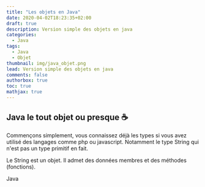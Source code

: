 ```yaml
---
title: "Les objets en Java"
date: 2020-04-02T18:23:35+02:00
draft: true
description: Version simple des objets en java
categories:
  - Java
tags:
  - Java
  - Objet
thumbnail: img/java_objet.png
lead: Version simple des objets en java
comments: false
authorbox: true
toc: true
mathjax: true
---
```

## Java le tout objet ou presque :coffee:


Commençons simplement, vous connaissez déjà les types si vous avez utilisé des langages comme php ou javascript. Notamment le type String qui n'est pas un type primitif en fait.

Le String est un objet. Il admet des données membres et des méthodes (fonctions).

Java
